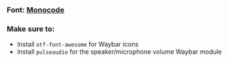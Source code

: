 ### Font: [Monocode](https://github.com/aaronmbos/monocode)

### Make sure to:

- Install `otf-font-awesome` for Waybar icons
- Install `pulseaudio` for the speaker/microphone volume Waybar module
